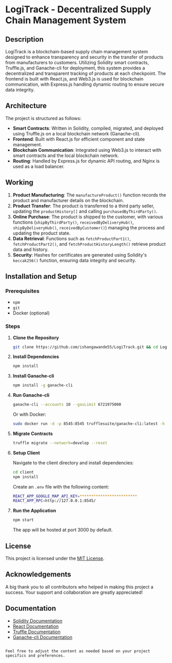 
# LogiTrack - Decentralized Supply Chain Management System


## Description

LogiTrack is a blockchain-based supply chain management system designed to enhance transparency and security in the transfer of products from manufacturers to customers. Utilizing Solidity smart contracts, Truffle.js, and Ganache-cli for deployment, this system provides a decentralized and transparent tracking of products at each checkpoint. The frontend is built with React.js, and Web3.js is used for blockchain communication, with Express.js handling dynamic routing to ensure secure data integrity.

## Architecture

The project is structured as follows:

- **Smart Contracts**: Written in Solidity, compiled, migrated, and deployed using Truffle.js on a local blockchain network (Ganache-cli).
- **Frontend**: Built with React.js for efficient component and state management.
- **Blockchain Communication**: Integrated using Web3.js to interact with smart contracts and the local blockchain network.
- **Routing**: Handled by Express.js for dynamic API routing, and Nginx is used as a load balancer.
  


## Working

1. **Product Manufacturing**: The `manufactureProduct()` function records the product and manufacturer details on the blockchain.
2. **Product Transfer**: The product is transferred to a third party seller, updating the `productHistory[]` and calling `purchasedByThirdParty()`.
3. **Online Purchase**: The product is shipped to the customer, with various functions (`shipByThirdParty()`, `receivedByDeliveryHub()`, `shipByDeliveryHub()`, `receivedByCustomer()`) managing the process and updating the product state.
4. **Data Retrieval**: Functions such as `fetchProductPart1()`, `fetchProductPart2()`, and `fetchProductHistoryLength()` retrieve product data and history.
5. **Security**: Hashes for certificates are generated using Solidity's `keccak256()` function, ensuring data integrity and security.


## Installation and Setup

### Prerequisites

- `npm`
- `git`
- Docker (optional)

### Steps

1. **Clone the Repository**

   ```bash
   git clone https://github.com/ishangawande55/LogiTrack.git && cd LogiTrack
   ```

2. **Install Dependencies**

   ```bash
   npm install
   ```

3. **Install Ganache-cli**

   ```bash
   npm install -g ganache-cli
   ```

4. **Run Ganache-cli**

   ```bash
   ganache-cli --accounts 10 --gasLimit 6721975000
   ```

   Or with Docker:

   ```bash
   sudo docker run -d -p 8545:8545 trufflesuite/ganache-cli:latest -h 0.0.0.0 --accounts 10 --gasLimit 6721975000
   ```

5. **Migrate Contracts**

   ```bash
   truffle migrate --network=develop --reset
   ```

6. **Setup Client**

   Navigate to the client directory and install dependencies:

   ```bash
   cd client
   npm install
   ```

   Create an `.env` file with the following content:

   ```bash
   REACT_APP_GOOGLE_MAP_API_KEY=*************************
   REACT_APP_RPC=http://127.0.0.1:8545/
   ```

7. **Run the Application**

   ```bash
   npm start
   ```

   The app will be hosted at port 3000 by default.

## License

This project is licensed under the [MIT License](https://opensource.org/licenses/MIT).

## Acknowledgements

A big thank you to all contributors who helped in making this project a success. Your support and collaboration are greatly appreciated!

## Documentation

- [Solidity Documentation](https://docs.soliditylang.org/en/v0.8.4/)
- [React Documentation](https://reactjs.org/docs/getting-started.html)
- [Truffle Documentation](https://www.trufflesuite.com/docs/truffle/reference/configuration)
- [Ganache-cli Documentation](https://www.trufflesuite.com/docs/ganache/overview)
```

Feel free to adjust the content as needed based on your project specifics and preferences.
